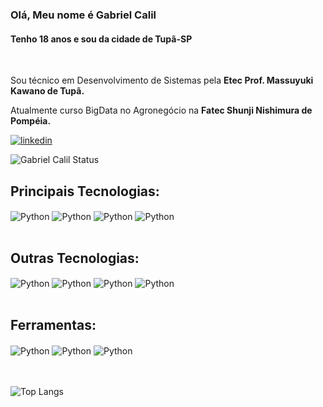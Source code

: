 ### Olá, Meu nome é Gabriel Calil
#### Tenho 18 anos e sou da cidade de Tupã-SP
<br>


Sou técnico em Desenvolvimento de Sistemas pela **Etec Prof. Massuyuki Kawano de Tupã.**

Atualmente curso BigData no Agronegócio na **Fatec Shunji Nishimura de Pompéia.**

[![linkedin](https://img.shields.io/badge/LinkedIn-0077B5?style=for-the-badge&logo=linkedin&logoColor=white)](https://www.linkedin.com/in/gabriel-calil-8a6843233/)

![Gabriel Calil Status](https://github-readme-stats.vercel.app/api?username=calil05&show_icons=true&theme=dark&locale=pt-br)

## Principais Tecnologias:

<div style="display: inline_block">
    <img align="center" alt="Python" src="https://img.shields.io/badge/Python-14354C?style=for-the-badge&logo=python&logoColor=white"/>
    <img align="center" alt="Python" src="https://img.shields.io/badge/Node.js-43853D?style=for-the-badge&logo=node.js&logoColor=white"/>
    <img align="center" alt="Python" src="https://img.shields.io/badge/JavaScript-323330?style=for-the-badge&logo=javascript&logoColor=F7DF1E"/>
    <img align="center" alt="Python" src="https://img.shields.io/badge/MySQL-00000F?style=for-the-badge&logo=mysql&logoColor=white"/>
</div>
<br>

## Outras Tecnologias:

<div style="display: inline_block">
    <img align="center" alt="Python" src="https://img.shields.io/badge/HTML5-E34F26?style=for-the-badge&logo=html5&logoColor=white"/>
    <img align="center" alt="Python" src="https://img.shields.io/badge/CSS3-1572B6?style=for-the-badge&logo=css3&logoColor=white"/>
    <img align="center" alt="Python" src="https://img.shields.io/badge/MongoDB-4EA94B?style=for-the-badge&logo=mongodb&logoColor=white"/>
    <img align="center" alt="Python" src="https://img.shields.io/badge/Arduino-00979D?style=for-the-badge&logo=Arduino&logoColor=white"/>
</div>
<br>

## Ferramentas:

<div style="display: inline_block">
    <img align="center" alt="Python" src="https://img.shields.io/badge/Visual_Studio_Code-0078D4?style=for-the-badge&logo=visual%20studio%20code&logoColor=white"/>
    <img align="center" alt="Python" src="https://img.shields.io/badge/GIT-E44C30?style=for-the-badge&logo=git&logoColor=white"/>
    <img align="center" alt="Python" src="https://img.shields.io/badge/GitHub-100000?style=for-the-badge&logo=github&logoColor=white"/>
</div>
<br>
<br>

![Top Langs](https://github-readme-stats.vercel.app/api/top-langs/?username=calil05&layout=compact&theme=dark&locale=pt-br)
